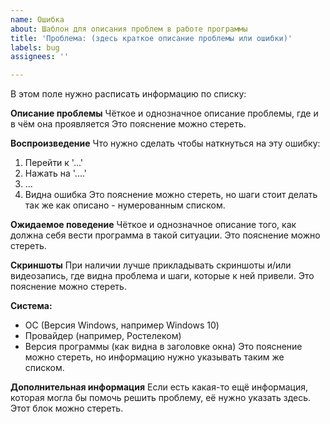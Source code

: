 ```yaml
---
name: Ошибка
about: Шаблон для описания проблем в работе программы
title: 'Проблема: (здесь краткое описание проблемы или ошибки)'
labels: bug
assignees: ''

---
```


В этом поле нужно расписать информацию по списку:

**Описание проблемы**
Чёткое и однозначное описание проблемы, где и в чём она проявляется Это пояснение можно стереть.

**Воспроизведение**
Что нужно сделать чтобы наткнуться на эту ошибку:
1. Перейти к '...'
2. Нажать на '....'
3. ...
4. Видна ошибка
Это пояснение можно стереть, но шаги стоит делать так же как описано - нумерованным списком.

**Ожидаемое поведение**
Чёткое и однозначное описание того, как должна себя вести программа в такой ситуации. Это пояснение можно стереть.

**Скриншоты**
При наличии лучше прикладывать скриншоты и/или видеозапись, где видна проблема и шаги, которые к ней привели. Это пояснение можно стереть.

**Система:**
 - ОС (Версия Windows, например Windows 10)
 - Провайдер (например, Ростелеком)
 - Версия программы (как видна в заголовке окна)
 Это пояснение можно стереть, но информацию нужно указывать таким же списком.

**Дополнительная информация**
Если есть какая-то ещё информация, которая могла бы помочь решить проблему, её нужно указать здесь. Этот блок можно стереть.
